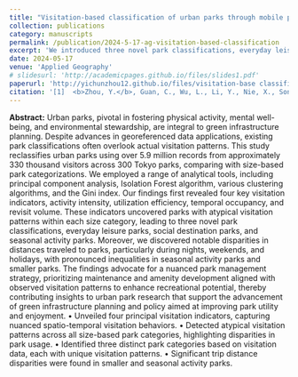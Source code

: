 ```yaml
---
title: "Visitation-based classification of urban parks through mobile phone big data in Tokyo"
collection: publications
category: manuscripts
permalink: /publication/2024-5-17-ag-visitation-based-classification
excerpt: 'We introduced three novel park classifications, everyday leisure parks, social destination parks, and seasonal activity parks.'
date: 2024-05-17
venue: 'Applied Geography'
# slidesurl: 'http://academicpages.github.io/files/slides1.pdf'
paperurl: 'http://yichunzhou12.github.io/files/visitation-base classification.pdf'
citation: '[1]	<b>Zhou, Y.</b>, Guan, C., Wu, L., Li, Y., Nie, X., Song, J., Kim, S. K., & Akiyama, Y. (2024). &quot;Visitation-based classification of urban parks through mobile phone big data in Tokyo.&quot; <i>Applied Geography</i>. 167, 103300.'
---
```

**Abstract:**
Urban parks, pivotal in fostering physical activity, mental well-being, and environmental stewardship, are integral to green infrastructure planning. Despite advances in georeferenced data applications, existing park classifications often overlook actual visitation patterns. This study reclassifies urban parks using over 5.9 million records from approximately 330 thousand visitors across 300 Tokyo parks, comparing with size-based park categorizations. We employed a range of analytical tools, including principal component analysis, Isolation Forest algorithm, various clustering algorithms, and the Gini index. Our findings first revealed four key visitation indicators, activity intensity, utilization efficiency, temporal occupancy, and revisit volume. These indicators uncovered parks with atypical visitation patterns within each size category, leading to three novel park classifications, everyday leisure parks, social destination parks, and seasonal activity parks. Moreover, we discovered notable disparities in distances traveled to parks, particularly during nights, weekends, and holidays, with pronounced inequalities in seasonal activity parks and smaller parks. The findings advocate for a nuanced park management strategy, prioritizing maintenance and amenity development aligned with observed visitation patterns to enhance recreational potential, thereby contributing insights to urban park research that support the advancement of green infrastructure planning and policy aimed at improving park utility and enjoyment. • Unveiled four principal visitation indicators, capturing nuanced spatio-temporal visitation behaviors. • Detected atypical visitation patterns across all size-based park categories, highlighting disparities in park usage. • Identified three distinct park categories based on visitation data, each with unique visitation patterns. • Significant trip distance disparities were found in smaller and seasonal activity parks.